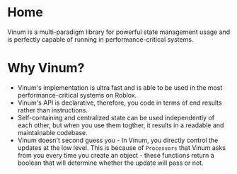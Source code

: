 # Home

Vinum is a multi-paradigm library for powerful state management usage and is perfectly capable of running in performance-critical systems.

# Why Vinum?

* Vinum's implementation is ultra fast and is able to be used in the most performance-critical systems on Roblox.
* Vinum's API is declarative, therefore, you code in terms of end results rather than instructions.
* Self-containing and centralized state can be used independently of each other, but when you use them togther, it results in a readable and maintainable codebase.
* Vinum doesn't second guess you - In Vinum, you directly control the updates at the low level. This is because of `Processors` that Vinum asks from you every time you create an object - these functions return a boolean that will determine whether the update will pass or not. 